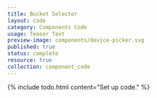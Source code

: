 ```yaml
---
title: Bucket Selector
layout: code
category: Components Code
usage: Teaser Text
preview-image: components/device-picker.svg
published: true
status: complete
resource: true
collection: component_code
---
```


{% include todo.html content="Set up code." %}
